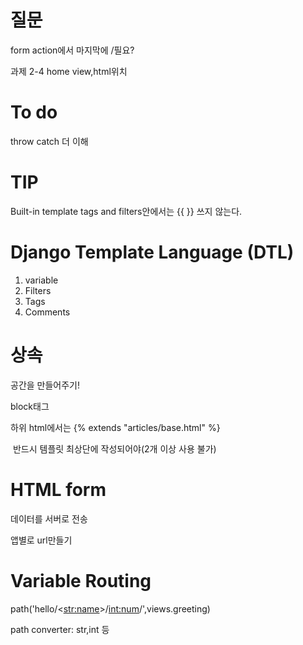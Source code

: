 # 질문

form action에서 마지막에 /필요?

과제 2-4 home view,html위치



# To do

throw catch 더 이해



# TIP

Built-in template tags and filters안에서는 {{ }} 쓰지 않는다.





# Django Template Language (DTL)

1. variable
2. Filters
3. Tags
4. Comments





# 상속

공간을 만들어주기!

block태그

하위 html에서는 {% extends "articles/base.html" %}

​	반드시 템플릿 최상단에 작성되어야(2개 이상 사용 불가)



# HTML form

데이터를 서버로 전송







앱별로 url만들기





# Variable Routing

path('hello/<<str:name>>/<int:num>/',views.greeting)

path converter: str,int 등
